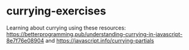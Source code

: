 # currying-exercises

Learning about currying using these resources: https://betterprogramming.pub/understanding-currying-in-javascript-8e7f76e08904 and https://javascript.info/currying-partials
